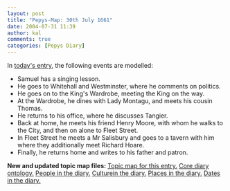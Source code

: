```yaml
---
layout: post
title: "Pepys-Map: 30th July 1661"
date: 2004-07-31 11:39
author: kal
comments: true
categories: [Pepys Diary]
---
```

In <a href="http://www.pepysdiary.com/archive/1661/07/30/index.php">today's entry</a>, the following events are modelled:
<ul>
<li>Samuel has a singing lesson.</li>
<li>He goes to Whitehall and Westminster, where he comments on politics.</li>
<li>He goes on to the King's Wardrobe, meeting the King on the way.</li>
<li>At the Wardrobe, he dines with Lady Montagu, and meets his cousin Thomas.</li>
<li>He returns to his office, where he discusses Tangier.</li>
<li>Back at home, he meets his friend Henry Moore, with whom he walks to the City, and then on alone to Fleet Street.</li>
<li>In Fleet Street he meets a Mr Salisbury and goes to a tavern with him where they additionally meet Richard Hoare.</li>
<li>Finally, he returns home and writes to his father and patron.</li>
</ul>

<!--more-->
<b>New and updated topic map files:</b>
<a href="http://www.techquila.com/blog/archives/16610730.ltm">Topic map for this entry.</a>
<a href="http://www.techquila.com/blog/archives/pepys-diary-ontology.ltm">Core diary ontology.</a>
<a href="http://www.techquila.com/blog/archives/pepys-diary-people.ltm">People in the diary.</a>
<a href="http://www.techquila.com/blog/archives/pepys-diary-culture.ltm">Culturein the diary.</a>
<a href="http://www.techquila.com/blog/archives/pepys-diary-places.ltm">Places in the diary.</a>
<a href="http://www.techquila.com/blog/archives/pepys-diary-dates.ltm">Dates in the diary.</a>

